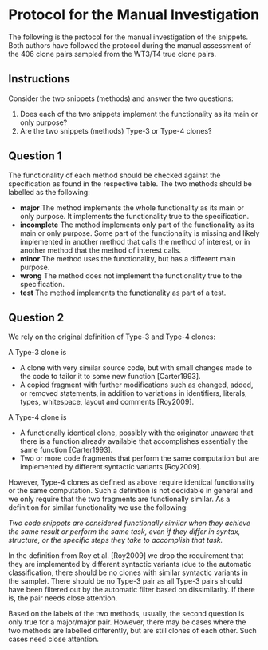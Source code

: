 Protocol for the Manual Investigation
=====================================

The following is the protocol for the manual investigation of the snippets.
Both authors have followed the protocol during the manual assessment of the 406 clone pairs sampled from the WT3/T4 true clone pairs.

Instructions
------------

Consider the two snippets (methods) and answer the two questions:

1. Does each of the two snippets implement the functionality as its main or only purpose?
2. Are the two snippets (methods) Type-3 or Type-4 clones?

Question 1
----------

The functionality of each method should be checked against the specification as found in the respective table.
The two methods should be labelled as the following:

- **major** The method implements the whole functionality as its main or only purpose.
	It implements the functionality true to the specification.
- **incomplete** The method implements only part of the functionality as its main or only purpose.
	Some part of the functionality is missing and likely implemented in another method that calls the method of interest, or in another method that the method of interest calls.
- **minor** The method uses the functionality, but has a different main purpose.
- **wrong** The method does not implement the functionality true to the specification.
- **test** The method implements the functionality as part of a test.


Question 2
----------

We rely on the original definition of Type-3 and Type-4 clones:

A Type-3 clone is
- A clone with very similar source code, but with small changes made to the code to tailor it to some new function [Carter1993].
- A copied fragment with further modifications such as changed, added, or removed statements, in addition to variations in identifiers, literals, types, whitespace, layout and comments [Roy2009].

A Type-4 clone is
- A functionally identical clone, possibly with the originator unaware that there is a function already available that accomplishes essentially the same function [Carter1993].
- Two or more code fragments that perform the same computation but are implemented by different syntactic variants [Roy2009].

However, Type-4 clones as defined as above require identical functionality or the same computation.
Such a definition is not decidable in general and we only require that the two fragments are functionally similar.
As a definition for similar functionality we use the following:

  *Two code snippets are considered functionally similar when they achieve the same result or perform the same task, even if they differ in syntax, structure, or the specific steps they take to accomplish that task.*


In the definition from Roy et al. [Roy2009] we drop the requirement that they are implemented by different syntactic variants (due to the automatic classification, there should be no clones with similar syntactic variants in the sample).
There should be no Type-3 pair as all Type-3 pairs should have been filtered out by the automatic filter based on dissimilarity.
If there is, the pair needs close attention.

Based on the labels of the two methods, usually, the second question is only true for a major/major pair.
However, there may be cases where the two methods are labelled differently, but are still clones of each other.
Such cases need close attention.

